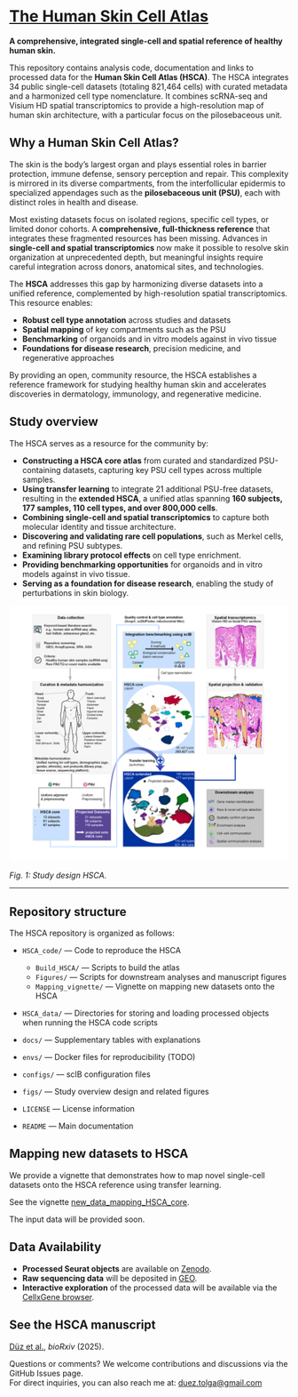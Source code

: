 # [The Human Skin Cell Atlas](https://doi.org/10.1101/2025.09.09.675235)
**A comprehensive, integrated single-cell and spatial reference of healthy human skin.**


This repository contains analysis code, documentation and links to processed data for the **Human Skin Cell Atlas (HSCA)**. The HSCA integrates 34 public single-cell datasets (totaling 821,464 cells) with curated metadata and a harmonized cell type nomenclature. It combines scRNA-seq and Visium HD spatial transcriptomics to provide a high-resolution map of human skin architecture, with a particular focus on the pilosebaceous unit.

## Why a Human Skin Cell Atlas?
The skin is the body’s largest organ and plays essential roles in barrier protection, immune defense, sensory perception and repair. This complexity is mirrored in its diverse compartments, from the interfollicular epidermis to specialized appendages such as the **pilosebaceous unit (PSU)**, each with distinct roles in health and disease.

Most existing datasets focus on isolated regions, specific cell types, or limited donor cohorts. A **comprehensive, full-thickness reference** that integrates these fragmented resources has been missing. Advances in **single-cell and spatial transcriptomics** now make it possible to resolve skin organization at unprecedented depth, but meaningful insights require careful integration across donors, anatomical sites, and technologies.

The **HSCA** addresses this gap by harmonizing diverse datasets into a unified reference, complemented by high-resolution spatial transcriptomics. This resource enables:

- **Robust cell type annotation** across studies and datasets  
- **Spatial mapping** of key compartments such as the PSU  
- **Benchmarking** of organoids and in vitro models against in vivo tissue  
- **Foundations for disease research**, precision medicine, and regenerative approaches 
    

By providing an open, community resource, the HSCA establishes a reference framework for studying healthy human skin and accelerates discoveries in dermatology, immunology, and regenerative medicine.


## Study overview

The HSCA serves as a resource for the community by:

- **Constructing a HSCA core atlas** from curated and standardized PSU-containing datasets, capturing key PSU cell types across multiple samples.
- **Using transfer learning** to integrate 21 additional PSU-free datasets, resulting in the **extended HSCA**, a unified atlas spanning **160 subjects, 177 samples, 110 cell types, and over 800,000 cells**.
- **Combining single-cell and spatial transcriptomics** to capture both molecular identity and tissue architecture.
- **Discovering and validating rare cell populations**, such as Merkel cells, and refining PSU subtypes.
- **Examining library protocol effects** on cell type enrichment.
- **Providing benchmarking opportunities** for organoids and in vitro models against in vivo tissue.
- **Serving as a foundation for disease research**, enabling the study of perturbations in skin biology.

![Study overview HSCA](figs/Study_overview_HSCA.png)


*Fig. 1: Study design HSCA.*

---
## Repository structure

The HSCA repository is organized as follows:

- `HSCA_code/` — Code to reproduce the HSCA  
  - `Build_HSCA/` — Scripts to build the atlas  
  - `Figures/` — Scripts for downstream analyses and manuscript figures
  - `Mapping_vignette/` — Vignette on mapping new datasets onto the HSCA

- `HSCA_data/` — Directories for storing and loading processed objects when running the HSCA code scripts  

- `docs/` — Supplementary tables with explanations  

- `envs/` — Docker files for reproducibility (TODO)  

- `configs/` — scIB configuration files 

- `figs/` — Study overview design and related figures   

- `LICENSE` — License information  

- `README` — Main documentation

## Mapping new datasets to HSCA

We provide a vignette that demonstrates how to map novel single-cell datasets onto the HSCA reference using transfer learning.  

See the vignette [new_data_mapping_HSCA_core](HSCA_code/Mapping_vignette/new_data_mapping_HSCA_core.ipynb).  

The input data will be provided soon.


## Data Availability

- **Processed Seurat objects** are available on [Zenodo](https://doi.org/10.5281/zenodo.17088022).  
- **Raw sequencing data** will be deposited in [GEO](https://www.ncbi.nlm.nih.gov/geo/).  
- **Interactive exploration** of the processed data will be available via the [CellxGene browser](https://cellxgene.cziscience.com/). 



## See the HSCA manuscript

 [Düz et al.](https://doi.org/10.1101/2025.09.09.675235), *bioRxiv* (2025).  

Questions or comments? We welcome contributions and discussions via the GitHub Issues page.  
For direct inquiries, you can also reach me at: duez.tolga@gmail.com
